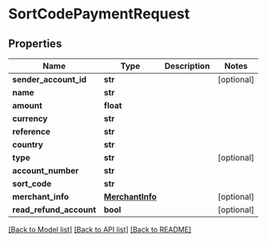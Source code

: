 # SortCodePaymentRequest

## Properties
Name | Type | Description | Notes
------------ | ------------- | ------------- | -------------
**sender_account_id** | **str** |  | [optional] 
**name** | **str** |  | 
**amount** | **float** |  | 
**currency** | **str** |  | 
**reference** | **str** |  | 
**country** | **str** |  | 
**type** | **str** |  | [optional] 
**account_number** | **str** |  | 
**sort_code** | **str** |  | 
**merchant_info** | [**MerchantInfo**](MerchantInfo.md) |  | [optional] 
**read_refund_account** | **bool** |  | [optional] 

[[Back to Model list]](../README.md#documentation-for-models) [[Back to API list]](../README.md#documentation-for-api-endpoints) [[Back to README]](../README.md)


